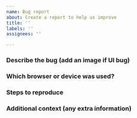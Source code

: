 ```yaml
---
name: Bug report
about: Create a report to help us improve
title: ''
labels: ''
assignees: ''

---
```


### **Describe the bug (add an image if UI bug)**

### **Which browser or device was used?**

### **Steps to reproduce**

### **Additional context (any extra information)**

